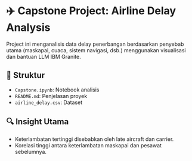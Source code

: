 # ✈️ Capstone Project: Airline Delay Analysis

Project ini menganalisis data delay penerbangan berdasarkan penyebab utama (maskapai, cuaca, sistem navigasi, dsb.) menggunakan visualisasi dan bantuan LLM IBM Granite.

## 📁 Struktur
- `Capstone.ipynb`: Notebook analisis
- `README.md`: Penjelasan proyek
- `airline_delay.csv`: Dataset

## 🔍 Insight Utama
- Keterlambatan tertinggi disebabkan oleh late aircraft dan carrier.
- Korelasi tinggi antara keterlambatan maskapai dan pesawat sebelumnya.

